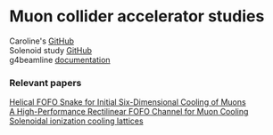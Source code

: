 # Muon collider accelerator studies

Caroline's [GitHub](https://github.com/criggall/muon-cooling?tab=readme-ov-file) <br>
Solenoid study [GitHub](https://github.com/criggall/solenoid-study)  
g4beamline [documentation](https://www.muonsinc.com/Website1/Muons/G4beamlineUsersGuide.pdf) <br>


### Relevant papers

[Helical FOFO Snake for Initial Six-Dimensional Cooling of Muons](https://inspirehep.net/literature/1678715)  
[A High-Performance Rectilinear FOFO Channel for Muon Cooling](http://accelconf.web.cern.ch/PAC2013/papers/thpho12.pdf)  
[Solenoidal ionization cooling lattices](https://journals.aps.org/prab/pdf/10.1103/PhysRevSTAB.10.064001)



<!--- 

 **May 27, 2025**  Installed geant4, g4beamline, and ran g4beamline regression test check 

**May 27, 2025**  Created folder & repo, initialized git -->

